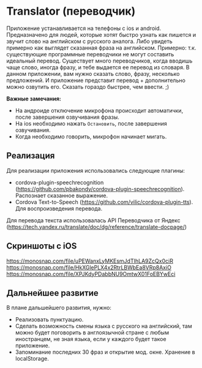 # Translator (переводчик)

Приложение устанавливается на телефоны с ios и android. Предназначено для людей, которые хотят быстро узнать как пишется и звучит слово на английском с русского аналога. Либо увидеть примерно как выглядет сказанная фраза на английском. Примерно: т.к. существующие программные переводчики не могут составить идеальный перевод.
Существует много переводчиков, когда вводишь чаще слово, иногда фразу, и тебе выдается ее перевод из словаря. В данном приложении, вам нужно сказать слово, фразу, несколько предложений. И приложение представит перевод + дополнительно можно озвутить его. Сказать гораздо быстрее, чем ввести. ;)

**Важные замечания:**

* На андроиде отключение микрофона происходит автоматички, после завершения озвучивания фразы.
* На ios необходимо нажать `Остановить`, после завершения озвучивания.
* Когда необходимо говорить, микрофон начинает мигать.

## Реализация

Для реализации приложения использовались следующие плагины:

* cordova-plugin-speechrecognition (https://github.com/pbakondy/cordova-plugin-speechrecognition). Распознает сказанное выражение.
* Cordova Text-to-Speech (https://github.com/vilic/cordova-plugin-tts). Для воспроизведения перевода.

Для перевода текста использовалась API Переводчика от Яндекс (https://tech.yandex.ru/translate/doc/dg/reference/translate-docpage/)

## Скриншоты c iOS
https://monosnap.com/file/uPEWanxLyMKEsmJdTIhLA9ZcQx0ciR
https://monosnap.com/file/HkXGlePLX4x2RtrLBWbEa8VRp8AxiO
https://monosnap.com/file/XPJKdyPDabbNU9OmtwX01FoEBYwEci

## Дальнейшее развитие

В плане дальшейшего развития, нужно:

* Реализовать пунктуацию.
* Сделать возможность смены языка с русского на английский, там можно будет поговорить в англоязычной стране с любым иностранцем, не зная языка, если у каждого будет такое приложение.
* Запоминание последних 30 фраз и открытие мод. окне. Хранение в localStorage.
